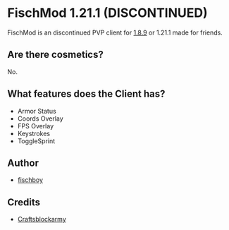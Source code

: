 # FischMod 1.21.1 (DISCONTINUED)
FischMod is an discontinued PVP client for [1.8.9]() or 1.21.1 made for friends.

## Are there cosmetics?
No.

## What features does the Client has?
- Armor Status
- Coords Overlay
- FPS Overlay
- Keystrokes
- ToggleSprint

## Author

- [fischboy](https://github.com/fischboy1337)
## Credits

- [Craftsblockarmy](https://www.youtube.com/@craftscodesarmy/videos)

